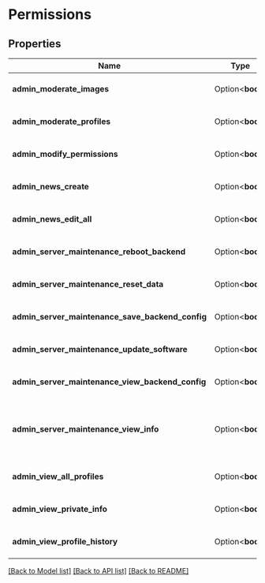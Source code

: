 # Permissions

## Properties

Name | Type | Description | Notes
------------ | ------------- | ------------- | -------------
**admin_moderate_images** | Option<**bool**> |  | [optional][default to false]
**admin_moderate_profiles** | Option<**bool**> |  | [optional][default to false]
**admin_modify_permissions** | Option<**bool**> |  | [optional][default to false]
**admin_news_create** | Option<**bool**> |  | [optional][default to false]
**admin_news_edit_all** | Option<**bool**> |  | [optional][default to false]
**admin_server_maintenance_reboot_backend** | Option<**bool**> |  | [optional][default to false]
**admin_server_maintenance_reset_data** | Option<**bool**> |  | [optional][default to false]
**admin_server_maintenance_save_backend_config** | Option<**bool**> |  | [optional][default to false]
**admin_server_maintenance_update_software** | Option<**bool**> |  | [optional][default to false]
**admin_server_maintenance_view_backend_config** | Option<**bool**> |  | [optional][default to false]
**admin_server_maintenance_view_info** | Option<**bool**> | View server infrastructure related info like logs and software versions. | [optional][default to false]
**admin_view_all_profiles** | Option<**bool**> | View public and private profiles. | [optional][default to false]
**admin_view_private_info** | Option<**bool**> |  | [optional][default to false]
**admin_view_profile_history** | Option<**bool**> |  | [optional][default to false]

[[Back to Model list]](../README.md#documentation-for-models) [[Back to API list]](../README.md#documentation-for-api-endpoints) [[Back to README]](../README.md)


